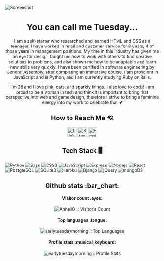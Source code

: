 ![Screenshot](https://images2.imgbox.com/cf/1c/C3QpBnB9_o.png)

<h1 align="center">You can call me Tuesday...</h1>

<p align="center">
I am a self-starter who researched and learned HTML and CSS as a teenager. I have worked in retail and customer service for 8 years, 4 of those years in management positions. My time in this industry has given me an eye for design, taught me how to work with others to find creative solutions to problems, and also shown me how to be adaptable and learn new skills very quickly. I have been certified in software engineering by General Assembly, after completing an immersive course. I am proficient in JavaScript and in Python, and I am currently studying Ruby on Rails.
</p>

<p align="center">
I'm 28 and I love pink, cats, and sparkly things. I also love to code! I am proud to be a woman in tech and think it is important to bring that perspective into web and game design, therefore I strive to bring a feminine energy into my work to celebrate that. 💕
</p>

<h2 align="center">How to Reach Me 💘</h2>

<p align="center">
  <a href="https://www.linkedin.com/in/mariah-hernandez-a68514154/">
    <img src="https://www.vectorlogo.zone/logos/linkedin/linkedin-icon.svg" alt="LinkedIn Profile" height="30" width="30">
  </a>

  <a href="https://stackoverflow.com/users/18834095/tuesday">
    <img src="https://www.vectorlogo.zone/logos/stackoverflow/stackoverflow-icon.svg" alt="Stack Overflow Profile" height="30" width="30">
  </a>
  
  <a href="mailto:rahrah93@gmail.com">
    <img src="https://cdn.discordapp.com/attachments/944706362288517200/998778507586973777/gmail2.png" alt="Email" height="30" width="30">
  </a>
</p>

<h2 align="center">Tech Stack 🖥️</h2>

<p align="center"> 
  
![Python](http://img.shields.io/badge/-Python-3776AB?style=plastic&logo=python&logoColor=ffff4a)
![Sass](https://img.shields.io/badge/-Sass-%23CC6699?style=plastic&logo=sass&logoColor=ffffff)
![CSS3](https://img.shields.io/badge/-CSS3-c75f47?style=plastic&logo=css3&logoColor=3f4ac4)
![JavaScript](https://img.shields.io/badge/-JavaScript-%23F7DF1C?style=plastic&logo=javascript&logoColor=000000&color=d1b01f)
![Express](https://img.shields.io/badge/-Express-cafac8?style=plastic&logo=express&logoColor=2d2704)
![Nodejs](https://img.shields.io/badge/-Node.js-black?style=plastic&logo=Node.js&logoColor=00d632)
![React](https://img.shields.io/badge/-React-%23282C34?style=plastic&logo=react)
![PostgreSQL](https://img.shields.io/badge/-PostgreSQL-336791?style=plastic&logo=postgresql)
![SQLite3](https://img.shields.io/badge/-SQLite3-ffffff?style=plastic&logo=sqlite&logoColor=blue)
![Heroku](https://img.shields.io/badge/-Heroku-430098?style=plastic&logo=heroku&logoColor=ffffff)
![Django](https://img.shields.io/badge/-Django-add8e6?style=plastic&logo=django)
![jQuery](https://img.shields.io/badge/-jQuery-0f1131?style=plastic&logo=jquery&logoColor=2d3993)
![mongoDB](https://img.shields.io/badge/-mongoDB-cacaca?style=plastic&logo=mongodb&logoColor=4ec03b)
</p>

<h2 align="center">Github stats :bar_chart:</h2>

<h4 align="center">Visitor count :eyes:</h4>

<p align="center"><img src="https://profile-counter.glitch.me/{earlytuesdaymorning}/count.svg" alt="AnhellO :: Visitor's Count" /></p>

<h4 align="center">Top languages :tongue:</h4>

<p align="center"><img src="https://github-readme-stats.vercel.app/api/top-langs/?username=earlytuesdaymorning&langs_count=10&theme=tokyonight&layout=compact" alt="earlytuesdaymorning :: Top Languages" /></p>

<h4 align="center">Profile stats :musical_keyboard:</h4>

<p align="center"><img src="https://github-readme-stats.vercel.app/api?username=earlytuesdaymorning&show_icons=true&theme=synthwave" alt="earlytuesdaymorning :: Profile Stats" /></p>
